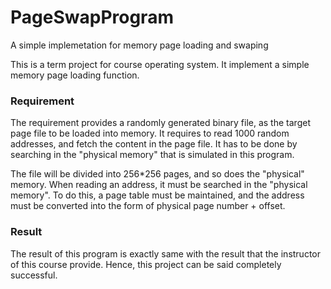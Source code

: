 # PageSwapProgram
 A simple implemetation for memory page loading and swaping

This is a term project for course operating system. It implement a simple memory page loading function.

### Requirement
The requirement provides a randomly generated binary file, as the target page file to be loaded into memory. It requires to read 1000 random addresses, and fetch the content in the page file. It has to be done by searching in the "physical memory" that is simulated in this program.

The file will be divided into 256\*256 pages, and so does the "physical" memory. When reading an address, it must be searched in the "physical memory". To do this, a page table must be maintained, and the address must be converted into the form of physical page number + offset.

### Result
The result of this program is exactly same with the result that the instructor of this course provide. Hence, this project can be said completely successful.
